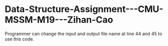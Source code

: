 # Data-Structure-Assignment---CMU-MSSM-M19---Zihan-Cao
Programmer can change the input and output file name at line 44 and 45 to use this code.
